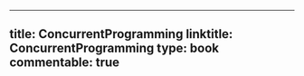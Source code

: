 
---
title: ConcurrentProgramming
linktitle: ConcurrentProgramming
type: book
commentable: true
---
